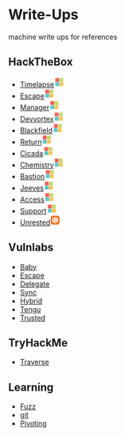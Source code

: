 # Write-Ups

machine write ups for references

## HackTheBox

* [Timelapse](/HTB/Machines/TimeLapse.md)![win](/HTB/Machines/images/windows.png)
* [Escape](/HTB/Machines/Escape.md)![win](/HTB/Machines/images/windows.png)
* [Manager](/HTB/Machines/Manager.md)![win](/HTB/Machines/images/windows.png)
* [Devvortex](/HTB/Machines/Devvortex.md)![win](/HTB/Machines/images/windows.png)
* [Blackfield](/HTB/Machines/Blackfield.md)![win](/HTB/Machines/images/windows.png)
* [Return](/HTB/Machines/Return.md)![win](/HTB/Machines/images/windows.png)
* [Cicada](/HTB/Machines/Cicada.md)![win](/HTB/Machines/images/windows.png)
* [Chemistry](/HTB/Machines/chemistry.md)![win](/HTB/Machines/images/windows.png)
* [Bastion](/HTB/Machines/Bastion.md)![win](/HTB/Machines/images/windows.png)
* [Jeeves](/HTB/Machines/Jeeves)![win](/HTB/Machines/images/windows.png)
* [Access](/HTB/Machines/Access.md)![win](/HTB/Machines/images/windows.png)
* [Support](/HTB/Machines/Support.md)![win](/HTB/Machines/images/windows.png)
* [Unrested](/HTB/Machines/Unrested.md)![nix](/HTB/Machines/images/nix.png)

## Vulnlabs

* [Baby](/Vulnlabs/Machines/baby.md)
* [Escape](/Vulnlabs/Machines/Escape.md)
* [Delegate](/Vulnlabs/Machines/Delegate.md)
* [Sync](/Vulnlabs/Machines/sync.md)
* [Hybrid](/Vulnlabs/Chains/Hybrid.md)
* [Tengu](/Vulnlabs/Chains/tengu.md)
* [Trusted](/Vulnlabs/Chains/Trusted.md)

## TryHackMe

* [Traverse](/THM/Traverse.md)

## Learning

* [Fuzz](/Learning/Fuzz)
* [git](/Learning/git)
* [Pivoting](/Learning/Pivoting)
